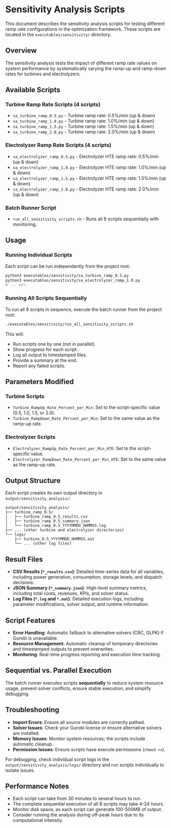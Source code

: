 # Sensitivity Analysis Scripts

This document describes the sensitivity analysis scripts for testing different ramp rate configurations in the optimization framework. These scripts are located in the `executables/sensitivity/` directory.

## Overview

The sensitivity analysis tests the impact of different ramp rate values on system performance by systematically varying the ramp-up and ramp-down rates for turbines and electrolyzers.

## Available Scripts

### Turbine Ramp Rate Scripts (4 scripts)

- `sa_turbine_ramp_0.5.py` - Turbine ramp rate: 0.5%/min (up & down)
- `sa_turbine_ramp_1.0.py` - Turbine ramp rate: 1.0%/min (up & down)
- `sa_turbine_ramp_1.5.py` - Turbine ramp rate: 1.5%/min (up & down)
- `sa_turbine_ramp_2.0.py` - Turbine ramp rate: 2.0%/min (up & down)

### Electrolyzer Ramp Rate Scripts (4 scripts)

- `sa_electrolyzer_ramp_0.5.py` - Electrolyzer HTE ramp rate: 0.5%/min (up & down)
- `sa_electrolyzer_ramp_1.0.py` - Electrolyzer HTE ramp rate: 1.0%/min (up & down)
- `sa_electrolyzer_ramp_1.5.py` - Electrolyzer HTE ramp rate: 1.5%/min (up & down)
- `sa_electrolyzer_ramp_2.0.py` - Electrolyzer HTE ramp rate: 2.0%/min (up & down)

### Batch Runner Script

- `run_all_sensitivity_scripts.sh` - Runs all 8 scripts sequentially with monitoring.

## Usage

### Running Individual Scripts

Each script can be run independently from the project root:

```bash
python3 executables/sensitivity/sa_turbine_ramp_0.5.py
python3 executables/sensitivity/sa_electrolyzer_ramp_1.0.py
# ... etc.
```

### Running All Scripts Sequentially

To run all 8 scripts in sequence, execute the batch runner from the project root:

```bash
./executables/sensitivity/run_all_sensitivity_scripts.sh
```

This will:

- Run scripts one by one (not in parallel).
- Show progress for each script.
- Log all output to timestamped files.
- Provide a summary at the end.
- Report any failed scripts.

## Parameters Modified

### Turbine Scripts

- `Turbine_RampUp_Rate_Percent_per_Min`: Set to the script-specific value (0.5, 1.0, 1.5, or 2.0).
- `Turbine_RampDown_Rate_Percent_per_Min`: Set to the same value as the ramp-up rate.

### Electrolyzer Scripts

- `Electrolyzer_RampUp_Rate_Percent_per_Min_HTE`: Set to the script-specific value.
- `Electrolyzer_RampDown_Rate_Percent_per_Min_HTE`: Set to the same value as the ramp-up rate.

## Output Structure

Each script creates its own output directory in `output/sensitivity_analysis/`:

```
output/sensitivity_analysis/
├── turbine_ramp_0.5/
│   ├── turbine_ramp_0.5_results.csv
│   ├── turbine_ramp_0.5_summary.json
│   └── turbine_ramp_0.5_YYYYMMDD_HHMMSS.log
├── ... (other turbine and electrolyzer directories)
└── logs/
    ├── turbine_0.5_YYYYMMDD_HHMMSS.out
    └── ... (other log files)
```

## Result Files

- **CSV Results (`*_results.csv`)**: Detailed time-series data for all variables, including power generation, consumption, storage levels, and dispatch decisions.
- **JSON Summary (`*_summary.json`)**: High-level summary metrics, including total costs, revenues, KPIs, and solver status.
- **Log Files (`*.log` and `*.out`)**: Detailed execution logs, including parameter modifications, solver output, and runtime information.

## Script Features

- **Error Handling**: Automatic fallback to alternative solvers (CBC, GLPK) if Gurobi is unavailable.
- **Resource Management**: Automatic cleanup of temporary directories and timestamped outputs to prevent overwrites.
- **Monitoring**: Real-time progress reporting and execution time tracking.

## Sequential vs. Parallel Execution

The batch runner executes scripts **sequentially** to reduce system resource usage, prevent solver conflicts, ensure stable execution, and simplify debugging.

## Troubleshooting

- **Import Errors**: Ensure all source modules are correctly pathed.
- **Solver Issues**: Check your Gurobi license or ensure alternative solvers are installed.
- **Memory Issues**: Monitor system resources; the scripts include automatic cleanup.
- **Permission Issues**: Ensure scripts have execute permissions (`chmod +x`).

For debugging, check individual script logs in the `output/sensitivity_analysis/logs/` directory and run scripts individually to isolate issues.

## Performance Notes

- Each script can take from 30 minutes to several hours to run.
- The complete sequential execution of all 8 scripts may take 4-24 hours.
- Monitor disk space, as each script can generate 100-500MB of output.
- Consider running the analysis during off-peak hours due to its computational intensity.
